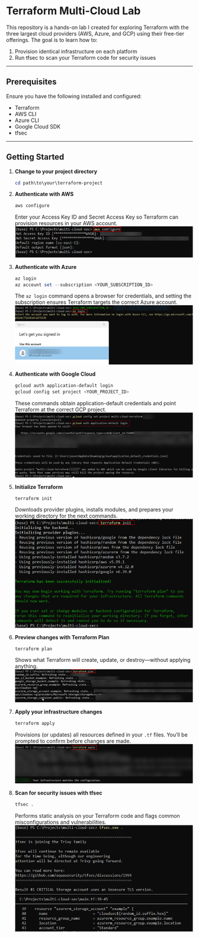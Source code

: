# Terraform Multi-Cloud Lab

This repository is a hands-on lab I created for exploring Terraform with the three largest cloud providers (AWS, Azure, and GCP) using their free-tier offerings. The goal is to learn how to:

1. Provision identical infrastructure on each platform  
2. Run tfsec to scan your Terraform code for security issues  

---

## Prerequisites

Ensure you have the following installed and configured:

- Terraform  
- AWS CLI  
- Azure CLI  
- Google Cloud SDK  
- tfsec  

---

## Getting Started

1. **Change to your project directory**  
   
    ```powershell
    cd path\to\your\terraform-project
    ```

2. **Authenticate with AWS**  
   
    ```powershell
    aws configure
    ```

    Enter your Access Key ID and Secret Access Key so Terraform can provision resources in your AWS account.
   ![Step 1](images/1.PNG) 

4. **Authenticate with Azure**  
   
    ```powershell
    az login
    az account set --subscription <YOUR_SUBSCRIPTION_ID>
    ```

    The `az login` command opens a browser for credentials, and setting the subscription ensures Terraform targets the correct Azure account.
      ![Step 1](images/2.PNG) 

6. **Authenticate with Google Cloud**  
   
    ```bash
    gcloud auth application-default login
    gcloud config set project <YOUR_PROJECT_ID>
    ```

    These commands obtain application-default credentials and point Terraform at the correct GCP project.
      ![Step 1](images/3.PNG) 

8. **Initialize Terraform**  
   
    ```bash
    terraform init
    ```

    Downloads provider plugins, installs modules, and prepares your working directory for the next commands.
      ![Step 1](images/4.PNG) 

10. **Preview changes with Terraform Plan**  
   
    ```bash
    terraform plan
    ```

    Shows what Terraform will create, update, or destroy—without applying anything.
       ![Step 1](images/5.PNG) 

12. **Apply your infrastructure changes**  
   
    ```bash
    terraform apply
    ```

    Provisions (or updates) all resources defined in your `.tf` files. You’ll be prompted to confirm before changes are made.
       ![Step 1](images/6.PNG) 

14. **Scan for security issues with tfsec**  
   
    ```bash
    tfsec .
    ```

    Performs static analysis on your Terraform code and flags common misconfigurations and vulnerabilities.
       ![Step 1](images/7.PNG) 


